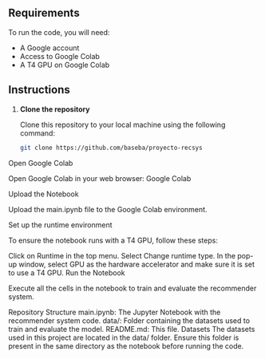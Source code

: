 ## Requirements

To run the code, you will need:

- A Google account
- Access to Google Colab
- A T4 GPU on Google Colab

## Instructions

1. **Clone the repository**

   Clone this repository to your local machine using the following command:

   ```bash
   git clone https://github.com/baseba/proyecto-recsys
Open Google Colab

Open Google Colab in your web browser: Google Colab

Upload the Notebook

Upload the main.ipynb file to the Google Colab environment.

Set up the runtime environment

To ensure the notebook runs with a T4 GPU, follow these steps:

Click on Runtime in the top menu.
Select Change runtime type.
In the pop-up window, select GPU as the hardware accelerator and make sure it is set to use a T4 GPU.
Run the Notebook

Execute all the cells in the notebook to train and evaluate the recommender system.

Repository Structure
main.ipynb: The Jupyter Notebook with the recommender system code.
data/: Folder containing the datasets used to train and evaluate the model.
README.md: This file.
Datasets
The datasets used in this project are located in the data/ folder. Ensure this folder is present in the same directory as the notebook before running the code.
